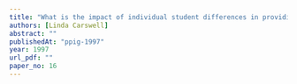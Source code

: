 ```yaml
---
title: "What is the impact of individual student differences in providing strategies to teach introductory programming"
authors: [Linda Carswell]
abstract: ""
publishedAt: "ppig-1997"
year: 1997
url_pdf: ""
paper_no: 16
---
```

